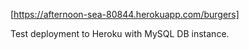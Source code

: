 [https://afternoon-sea-80844.herokuapp.com/burgers]

Test deployment to Heroku with MySQL DB instance.